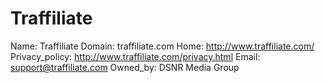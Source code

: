 
# Traffiliate

Name: Traffiliate
Domain: traffiliate.com
Home: http://www.traffiliate.com/
Privacy_policy: http://www.traffiliate.com/privacy.html
Email: support@traffiliate.com
Owned_by: DSNR Media Group
